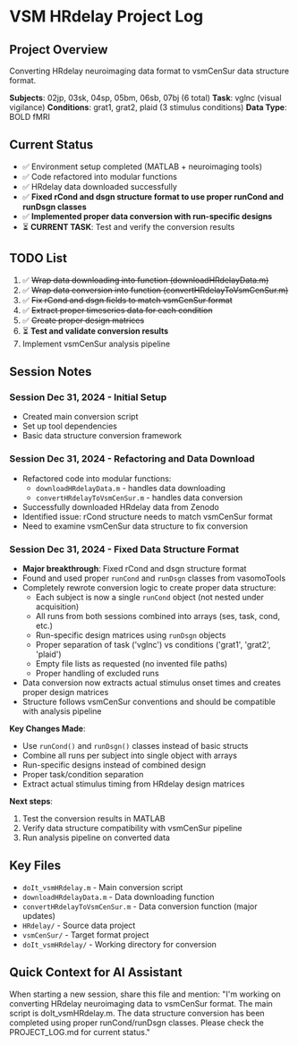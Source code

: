 # VSM HRdelay Project Log

## Project Overview
Converting HRdelay neuroimaging data format to vsmCenSur data structure format.

**Subjects**: 02jp, 03sk, 04sp, 05bm, 06sb, 07bj (6 total)
**Task**: vglnc (visual vigilance)
**Conditions**: grat1, grat2, plaid (3 stimulus conditions)
**Data Type**: BOLD fMRI

## Current Status
- ✅ Environment setup completed (MATLAB + neuroimaging tools)
- ✅ Code refactored into modular functions
- ✅ HRdelay data downloaded successfully
- ✅ **Fixed rCond and dsgn structure format to use proper runCond and runDsgn classes**
- ✅ **Implemented proper data conversion with run-specific designs**
- ⏳ **CURRENT TASK**: Test and verify the conversion results

## TODO List
1. ✅ ~~Wrap data downloading into function (downloadHRdelayData.m)~~
2. ✅ ~~Wrap data conversion into function (convertHRdelayToVsmCenSur.m)~~
3. ✅ ~~Fix rCond and dsgn fields to match vsmCenSur format~~
4. ✅ ~~Extract proper timeseries data for each condition~~
5. ✅ ~~Create proper design matrices~~
6. ⏳ **Test and validate conversion results**
7. Implement vsmCenSur analysis pipeline

## Session Notes

### Session Dec 31, 2024 - Initial Setup
- Created main conversion script
- Set up tool dependencies
- Basic data structure conversion framework

### Session Dec 31, 2024 - Refactoring and Data Download
- Refactored code into modular functions:
  - `downloadHRdelayData.m` - handles data downloading
  - `convertHRdelayToVsmCenSur.m` - handles data conversion
- Successfully downloaded HRdelay data from Zenodo
- Identified issue: rCond structure needs to match vsmCenSur format
- Need to examine vsmCenSur data structure to fix conversion

### Session Dec 31, 2024 - Fixed Data Structure Format
- **Major breakthrough**: Fixed rCond and dsgn structure format
- Found and used proper `runCond` and `runDsgn` classes from vasomoTools
- Completely rewrote conversion logic to create proper data structure:
  - Each subject is now a single `runCond` object (not nested under acquisition)
  - All runs from both sessions combined into arrays (ses, task, cond, etc.)
  - Run-specific design matrices using `runDsgn` objects
  - Proper separation of task ('vglnc') vs conditions ('grat1', 'grat2', 'plaid')
  - Empty file lists as requested (no invented file paths)
  - Proper handling of excluded runs
- Data conversion now extracts actual stimulus onset times and creates proper design matrices
- Structure follows vsmCenSur conventions and should be compatible with analysis pipeline

**Key Changes Made**:
- Use `runCond()` and `runDsgn()` classes instead of basic structs
- Combine all runs per subject into single object with arrays
- Run-specific designs instead of combined design
- Proper task/condition separation
- Extract actual stimulus timing from HRdelay design matrices

**Next steps**: 
1. Test the conversion results in MATLAB
2. Verify data structure compatibility with vsmCenSur pipeline
3. Run analysis pipeline on converted data

## Key Files
- `doIt_vsmHRdelay.m` - Main conversion script
- `downloadHRdelayData.m` - Data downloading function
- `convertHRdelayToVsmCenSur.m` - Data conversion function (major updates)
- `HRdelay/` - Source data project
- `vsmCenSur/` - Target format project
- `doIt_vsmHRdelay/` - Working directory for conversion

## Quick Context for AI Assistant
When starting a new session, share this file and mention:
"I'm working on converting HRdelay neuroimaging data to vsmCenSur format. The main script is doIt_vsmHRdelay.m. The data structure conversion has been completed using proper runCond/runDsgn classes. Please check the PROJECT_LOG.md for current status." 